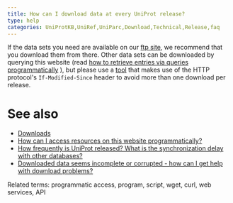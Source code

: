 ```yaml
---
title: How can I download data at every UniProt release?
type: help
categories: UniProtKB,UniRef,UniParc,Download,Technical,Release,faq
---
```


If the data sets you need are available on our [ftp site](https://ftp.uniprot.org/pub/databases/uniprot/), we recommend that you download them from there. Other data sets can be downloaded by querying this website (read [how to retrieve entries via queries programmatically](https://www.uniprot.org/help/api%5Fqueries) ), but please use a [tool](https://www.uniprot.org/help/api%5Fdownloading) that makes use of the HTTP protocol's `If-Modified-Since` header to avoid more than one download per release.

# See also

-   [Downloads](https://www.uniprot.org/downloads)
-   [How can I access resources on this website programmatically?](https://www.uniprot.org/help/programmatic%5Faccess)
-   [How frequently is UniProt released? What is the synchronization delay with other databases?](https://www.uniprot.org/help/synchronization)
-   [Downloaded data seems incomplete or corrupted - how can I get help with download problems?](https://www.uniprot.org/help/metalink)

Related terms: programmatic access, program, script, wget, curl, web services, API
